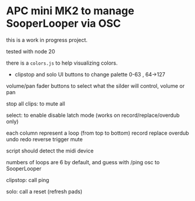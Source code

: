 # APC mini MK2 to manage SooperLooper via OSC

this is a work in progress project.

tested with node 20

there is a `colors.js` to help visualizing colors.
- clipstop and solo UI buttons to change palette 0-63 , 64->127

volume/pan fader buttons to select what the silder will control, volume or pan

stop all clips: to mute all

select: to enable disable latch mode (works on record/replace/overdub only)

each column represent a loop (from top to bottom)
record
replace
overdub
undo
redo
reverse
trigger
mute

script should detect the midi device

numbers of loops are 6 by default, and guess with /ping osc to SooperLooper

clipstop: call ping

solo: call a reset (refresh pads)
